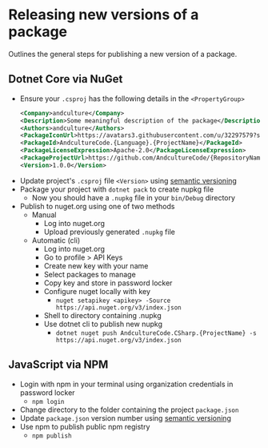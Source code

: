 Releasing new versions of a package
======

Outlines the general steps for publishing a new version of a package.

## Dotnet Core via NuGet
* Ensure your `.csproj` has the following details in the `<PropertyGroup>`
    ```xml
    <Company>andculture</Company>
    <Description>Some meaningful description of the package</Description>
    <Authors>andculture</Authors>
    <PackageIconUrl>https://avatars3.githubusercontent.com/u/32297579?s=460&amp;v=4</PackageIconUrl>
    <PackageId>AndcultureCode.{Language}.{ProjectName}</PackageId>
    <PackageLicenseExpression>Apache-2.0</PackageLicenseExpression>
    <PackageProjectUrl>https://github.com/AndcultureCode/{RepositoryName}</PackageProjectUrl>
    <Version>1.0.0</Version>
    ```
* Update project's `.csproj` file `<Version>` using [semantic versioning](https://docs.microsoft.com/en-us/nuget/concepts/package-versioning)
* Package your project with `dotnet pack` to create nupkg file
    * Now you should have a `.nupkg` file in your `bin/Debug` directory
* Publish to nuget.org using one of two methods
    * Manual
        * Log into nuget.org
        * Upload previously generated `.nupkg` file
    * Automatic (cli)
        * Log into nuget.org
        * Go to profile > API Keys
        * Create new key with your name
        * Select packages to manage
        * Copy key and store in password locker
        * Configure nuget locally with key
            * `nuget setapikey <apikey> -Source https://api.nuget.org/v3/index.json`
        * Shell to directory containing .nupkg
        * Use dotnet cli to publish new nupkg
            * `dotnet nuget push AndcultureCode.CSharp.{ProjectName} -s https://api.nuget.org/v3/index.json`

## JavaScript via NPM
* Login with npm in your terminal using organization credentials in password locker
    * `npm login`
* Change directory to the folder containing the project `package.json`
* Update `package.json` version number using [semantic versioning](https://docs.npmjs.com/about-semantic-versioning)
* Use npm to publish public npm registry
    * `npm publish`

